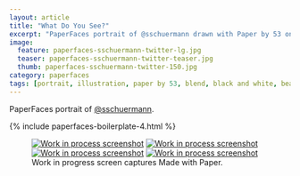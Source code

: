 ```yaml
---
layout: article
title: "What Do You See?"
excerpt: "PaperFaces portrait of @sschuermann drawn with Paper by 53 on an iPad."
image: 
  feature: paperfaces-sschuermann-twitter-lg.jpg
  teaser: paperfaces-sschuermann-twitter-teaser.jpg
  thumb: paperfaces-sschuermann-twitter-150.jpg
category: paperfaces
tags: [portrait, illustration, paper by 53, blend, black and white, beard]
---
```


PaperFaces portrait of [@sschuermann](http://twitter.com/sschuermann).

{% include paperfaces-boilerplate-4.html %}

<figure class="third">
  <a href="{{ site.url }}/images/paperfaces-sschuermann-process-1-lg.jpg"><img src="{{ site.url }}/images/paperfaces-sschuermann-process-1-600.jpg" alt="Work in process screenshot"></a>
  <a href="{{ site.url }}/images/paperfaces-sschuermann-process-2-lg.jpg"><img src="{{ site.url }}/images/paperfaces-sschuermann-process-2-600.jpg" alt="Work in process screenshot"></a>
  <a href="{{ site.url }}/images/paperfaces-sschuermann-process-3-lg.jpg"><img src="{{ site.url }}/images/paperfaces-sschuermann-process-3-600.jpg" alt="Work in process screenshot"></a>
  <a href="{{ site.url }}/images/paperfaces-sschuermann-process-4-lg.jpg"><img src="{{ site.url }}/images/paperfaces-sschuermann-process-4-600.jpg" alt="Work in process screenshot"></a>
  <figcaption>Work in progress screen captures Made with Paper.</figcaption>
</figure>